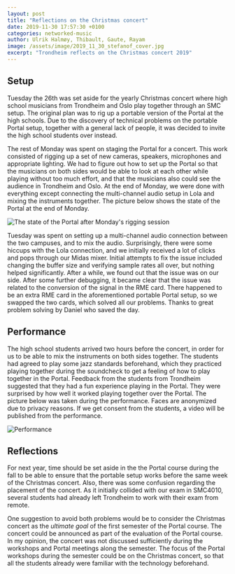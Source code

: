 ```yaml
---
layout: post
title: "Reflections on the Christmas concert"
date: 2019-11-30 17:57:30 +0100
categories: networked-music
author: Ulrik Halmøy, Thibault, Gaute, Rayam
image: /assets/image/2019_11_30_stefanof_cover.jpg
excerpt: "Trondheim reflects on the Christmas concert 2019"
---
```


## Setup

Tuesday the 26th was set aside for the yearly Christmas concert where high school musicians from Trondheim and Oslo play together through an SMC setup. The original plan was to rig up a portable version of the Portal at the high schools. Due to the discovery of technical problems on the portable Portal setup, together with a general lack of people, it was decided to invite the high school students over instead.

The rest of Monday was spent on staging the Portal for a concert. This work consisted of rigging up a set of new cameras, speakers, microphones and appropriate lighting. We had to figure out how to set up the Portal so that the musicians on both sides would be able to look at each other while playing without too much effort, and that the musicians also could see the audience in Trondheim and Oslo. At the end of Monday, we were done with everything except connecting the multi-channel audio setup in Lola and mixing the instruments together. The picture below shows the state of the Portal at the end of Monday.

![The state of the Portal after Monday's rigging session](/assets/image/2019_11_30_stefanof_portal_monday.jpg)

Tuesday was spent on setting up a multi-channel audio connection between the two campuses, and to mix the audio. Surprisingly, there were some hiccups with the Lola connection, and we initially received a lot of clicks and pops through our Midas mixer. Initial attempts to fix the issue included changing the buffer size and verifying sample rates all over, but nothing helped significantly. After a while, we found out that the issue was on our side. After some further debugging, it became clear that the issue was related to the conversion of the signal in the RME card. There happened to be an extra RME card in the aforementioned portable Portal setup, so we swapped the two cards, which solved all our problems. Thanks to great problem solving by Daniel who saved the day.


## Performance

The high school students arrived two hours before the concert, in order for us to be able to mix the instruments on both sides together. The students had agreed to play some jazz standards beforehand, which they practiced playing together during the soundcheck to get a feeling of how to play together in the Portal. Feedback from the students from Trondheim suggested that they had a fun experience playing in the Portal. They were surprised by how well it worked playing together over the Portal. The picture below was taken during the performance. Faces are anonymized due to privacy reasons. If we get consent from the students, a video will be published from the performance.

![Performance](/assets/image/2019_11_30_stefanof_cover.jpg)


## Reflections

For next year, time should be set aside in the the Portal course during the fall to be able to ensure that the portable setup works before the same week of the Christmas concert. Also, there was some confusion regarding the placement of the concert. As it initially collided with our exam in SMC4010, several students had already left Trondheim to work with their exam from remote.

One suggestion to avoid both problems would be to consider the Christmas concert as the *ultimate goal* of the first semester of the Portal course. The concert could be announced as part of the evaluation of the Portal course. In my opinion, the concert was not discussed sufficiently during the workshops and Portal meetings along the semester. The focus of the Portal workshops during the semester could be on the Christmas concert, so that all the students already were familiar with the technology beforehand.
